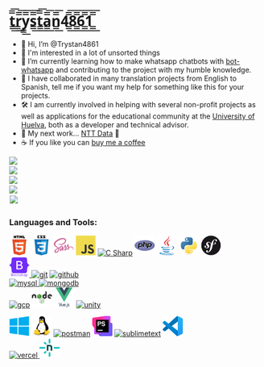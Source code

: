 # t̳̿͟͞r̳̿͟͞y̳̿͟͞s̳̿͟͞t̳̿͟͞a̳̿͟͞n̳̿͟͞4̳̿͟͞8̳̿͟͞6̳̿͟͞1̳̿͟͞
- 👋 Hi, I’m @Trystan4861
- 👀 I'm interested in a lot of unsorted things
- 🌱 I’m currently learning how to make whatsapp chatbots with [bot-whatsapp](https://bot-whatsapp.netlify.app/) and contributing to the project with my humble knowledge.
- 💞️ I have collaborated in many translation projects from English to Spanish, tell me if you want my help for something like this for your projects.
- 🛠️ I am currently involved in helping with several non-profit projects as well as applications for the educational community at the [University of Huelva](https://www.uhu.es), both as a developer and technical advisor.
- 🚀 My next work... [NTT Data](https://www.nttdata.com/global/en/) 🎊
- ☕ If you like you can [buy me a coffee](https://buymeacoffee.com/trystan4861)

![](https://komarev.com/ghpvc/?username=trystan4861&label=PROFILE+VIEWS)
<br>
![](https://github-readme-stats.vercel.app/api/top-langs?username=trystan4861&show_icons=true&locale=en&layout=compact&theme=radical)
<br>
![](https://github-readme-stats.vercel.app/api?username=trystan4861&theme=radical&show_icons=true&hide_border=false&count_private=true&show=prs_merged&layout=compact)
<br>
![](https://github-readme-streak-stats.herokuapp.com/?user=trystan4861&theme=radical&hide_border=false)
<br>
<img src="https://wakatime.com/share/@Trystan4861/36ed917b-2eaa-4e7b-922a-eafbdf742813.svg" height="350" style="border: 1px solid white" />

<h3 align="left">Languages and Tools:</h3>  
<p align="left">
  <a href="https://www.w3.org/html/" target="_blank" rel="noreferrer"><img src="https://raw.githubusercontent.com/devicons/devicon/master/icons/html5/html5-original-wordmark.svg" alt="html5" width="40" height="40"/></a>
  <a href="https://www.w3schools.com/css/" target="_blank" rel="noreferrer"><img src="https://raw.githubusercontent.com/devicons/devicon/master/icons/css3/css3-original-wordmark.svg" alt="css3" width="40" height="40"/></a>
  <a href="https://www.sass-lang.com/" target="_blank" rel="noreferrer"><img src="https://raw.githubusercontent.com/devicons/devicon/master/icons/sass/sass-original.svg" alt="sass" width="40" height="40"/></a>
  <a href="https://developer.mozilla.org/en-US/docs/Web/JavaScript" target="_blank" rel="noreferrer"><img src="https://raw.githubusercontent.com/devicons/devicon/master/icons/javascript/javascript-original.svg" alt="javascript" width="40" height="40"/></a>
  <a href="https://learn.microsoft.com/es-es/dotnet/csharp/"><img src="https://cdn.jsdelivr.net/gh/devicons/devicon@latest/icons/csharp/csharp-original.svg" alt="C Sharp"  width="40" height="40"/></a>
  <a href="https://php.net" target="_blank" rel="noreferrer"><img src="https://raw.githubusercontent.com/devicons/devicon/master/icons/php/php-original.svg" alt="php" width="40" height="40"/></a>
  <a href="https://www.java.com" target="_blank" rel="noreferrer"><img src="https://raw.githubusercontent.com/devicons/devicon/master/icons/java/java-original.svg" alt="java" width="40" height="40"/></a>
  <a href="https://www.python.org/" target="_blank" rel="noreferrer"><img src="https://raw.githubusercontent.com/devicons/devicon/master/icons/python/python-original.svg" alt="python" width="40" height="40"/></a>
  <a href="https://symfony.com/" target="_blank" rel="noreferrer">
    <picture>
    <source media="(prefers-color-scheme: dark)" srcset="https://4b-systems.com/wp-content/uploads/2023/02/Projekt-bez-tytulu-2.png">
    <img src="https://raw.githubusercontent.com/devicons/devicon/master/icons/symfony/symfony-original.svg" alt="symfony" width="40" height="40"/>
    </picture>
  </a>
  <br />
<a href="https://getbootstrap.com" target="_blank" rel="noreferrer"><picture>
  <source media="(prefers-color-scheme: dark)" srcset="https://raw.githubusercontent.com/devicons/devicon/master/icons/bootstrap/bootstrap-original-wordmark.svg">
  <img src="https://raw.githubusercontent.com/devicons/devicon/master/icons/bootstrap/bootstrap-plain-wordmark.svg" width="40" height="40">
</picture></a>
  <a href="https://git-scm.com/" target="_blank" rel="noreferrer"><img src="https://www.vectorlogo.zone/logos/git-scm/git-scm-icon.svg" alt="git" width="40" height="40"/></a>
  <a href="https://github.com/" target="_blank" rel="noreferrer"><img src="https://www.vectorlogo.zone/logos/github/github-icon.svg" alt="github" width="40" height="40"/></a>
  <br />
  <a href="https://www.mysql.com/" target="_blank" rel="noreferrer">
    <picture>
      <source media="(prefers-color-scheme: dark)" srcset="https://github.com/Trystan4861/Trystan4861/assets/29180676/e815c0ea-6063-4884-98cc-31d0239175bf">
      <img src="https://github.com/Trystan4861/Trystan4861/assets/29180676/11d84a23-d7b9-4a96-849f-09e906eeae33" alt="mysql" width="40" height="40"/>
    </picture>
  </a>
  <a href="https://www.mongodb.com/" target="_blank" rel="noreferrer">
    <picture>
      <source media="(prefers-color-scheme: dark)" srcset="https://github.com/Trystan4861/Trystan4861/assets/29180676/8d267e66-a03e-4984-887b-abbc08810d07">
      <img src="https://github.com/Trystan4861/Trystan4861/assets/29180676/ba142a25-4bf1-42e3-812f-212302f4242a" alt="mongodb" width="40" height="40"/>
    </picture>
</a>
  <br />
  <a href="https://cloud.google.com" target="_blank" rel="noreferrer"><img src="https://www.vectorlogo.zone/logos/google_cloud/google_cloud-icon.svg" alt="gcp" width="40" height="40"/></a>
  <a href="https://nodejs.org" target="_blank" rel="noreferrer"><img src="https://raw.githubusercontent.com/devicons/devicon/master/icons/nodejs/nodejs-original-wordmark.svg" alt="nodejs" width="40" height="40"/></a>
  <a href="https://vuejs.org/" target="_blank" rel="noreferrer"><img src="https://raw.githubusercontent.com/devicons/devicon/master/icons/vuejs/vuejs-original-wordmark.svg" alt="vuejs" width="40" height="40"/></a>
  <a href="https://unity.com/es" target="_blank" rel="noreferrer"><img src="https://cdn.jsdelivr.net/gh/devicons/devicon@latest/icons/unity/unity-original.svg" alt="unity" width="40" height="40"/></a>
  <br />

  <a href="https://www.microsoft.com/es-es/windows?r=1" target="_blank" rel="noreferrer"><img src="https://raw.githubusercontent.com/devicons/devicon/master/icons/windows8/windows8-original.svg" alt="windows" width="40" height="40"/></a>
  <a href="https://www.linux.org/" target="_blank" rel="noreferrer"><img src="https://raw.githubusercontent.com/devicons/devicon/master/icons/linux/linux-original.svg" alt="linux" width="40" height="40"/></a>
  <a href="https://postman.com" target="_blank" rel="noreferrer"><img src="https://www.vectorlogo.zone/logos/getpostman/getpostman-icon.svg" alt="postman" width="40" height="40"/></a>
  <a href="https://www.jetbrains.com/phpstorm/" target="_blank" rel="noreferrer"><img src="https://raw.githubusercontent.com/devicons/devicon/master/icons/phpstorm/phpstorm-original.svg" alt="phpstorm" width="40" height="40"/></a>
  <a href="https://www.sublimetext.com/" target="_blank" rel="noreferrer"><img src="https://www.svgrepo.com/show/354408/sublimetext-icon.svg" alt="sublimetext" width="40" height="40"/></a>
  <a href="https://code.visualstudio.com/" target="_blank" rel="noreferrer"><img src="https://raw.githubusercontent.com/devicons/devicon/master/icons/vscode/vscode-original.svg" alt="vscode" width="40" height="40"/></a>
  <br />
  <a href="https://vercel.com/" target="_blank" rel="noreferrer">
    <picture>
      <source media="(prefers-color-scheme: dark)" srcset="https://github.com/Trystan4861/Trystan4861/assets/29180676/ed353207-c999-4959-bdf6-362f4f4c6720">
      <img src="https://github.com/Trystan4861/Trystan4861/assets/29180676/1df34727-39ae-430d-8679-931386990ee8" width="40" height="40" alt="vercel">
    </picture>
  </a>
  <a href="https://www.netlify.com/" target="_blank" rel="noreferrer"><img src="https://raw.githubusercontent.com/devicons/devicon/master/icons/netlify/netlify-original.svg" alt="netlify" width="40" height="40"/></a>
</p>
<!---
Trystan4861/Trystan4861 is a ✨ special ✨ repository because its `README.md` (this file) appears on your GitHub profile.
You can click the Preview link to take a look at your changes.
--->
